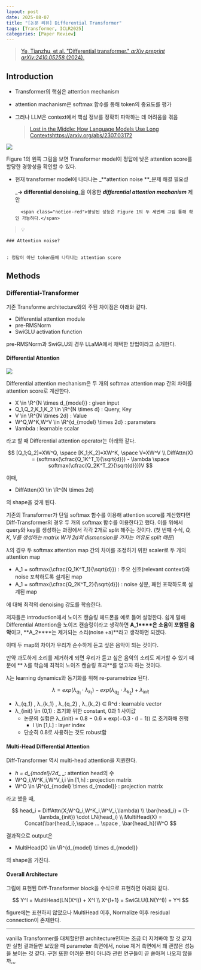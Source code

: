 ```yaml
---
layout: post
date: 2025-08-07
title: "[논문 리뷰] Differential Transformer"
tags: [Transformer, ICLR2025]
categories: [Paper Review]
---
```


> [Ye, Tianzhu, et al. "Differential transformer." ](https://arxiv.org/abs/2410.05258)[_arXiv preprint arXiv:2410.05258_](https://arxiv.org/abs/2410.05258)[ (2024).](https://arxiv.org/abs/2410.05258)



## Introduction

- Transformer의 핵심은 attention mechanism
- attention machanism은 softmax 함수를 통해 token의 중요도를 평가
- 그러나 LLM은 context에서 핵심 정보를 정확히 파악하는 데 어려움을 겪음

	> [Lost in the Middle: How Language Models Use Long Contextshttps://arxiv.org/abs/2307.03172](https://arxiv.org/abs/2307.03172)


![](https://prod-files-secure.s3.us-west-2.amazonaws.com/542b861c-36a8-4051-84e5-8804b6728dba/9083ea56-691a-4752-ae26-47f403431ac8/image.png?X-Amz-Algorithm=AWS4-HMAC-SHA256&X-Amz-Content-Sha256=UNSIGNED-PAYLOAD&X-Amz-Credential=ASIAZI2LB466W2DOMZLO%2F20251003%2Fus-west-2%2Fs3%2Faws4_request&X-Amz-Date=20251003T032041Z&X-Amz-Expires=3600&X-Amz-Security-Token=IQoJb3JpZ2luX2VjEKP%2F%2F%2F%2F%2F%2F%2F%2F%2F%2FwEaCXVzLXdlc3QtMiJHMEUCIQDrLNY%2FIB8UVTtIq0laGWjiqRm0iQsXlfqIMkQ8y6z9wQIgA2Ebu%2FteyXpA%2BpC8YMyac%2FIFJFYK%2BBTeanitU%2FpJ4Hwq%2FwMIPBAAGgw2Mzc0MjMxODM4MDUiDC%2F8IFXznQEzFdu7hyrcA%2BtM0CXIPeCLYePOzha9vpJHxz8JZUfl1WUY370Bewu7PxpXNLeu8exDRXLY3%2Bos7SBR6niKDwtPFCREf5lEV2qZFvbLGe3OMTMRtEIvx%2F0RshBR8LGl0Lc95lkGL8r2aNffvPH3FlzI0qHSV%2Bbka2ecfvnQQmsoyumxmLabJ53UAEpal5fHF3sGs00Hz25DOFx41FVfDHk%2FJfQHOKIBLPN%2FMLPfb3OHUjEeYTHg%2FS5CrdtFwjD0NxOhlVZCoUFEYG58CJktHJ9t4RQvrA9VxSYkis7mzRgmDQAdPBL2l0o%2BtqISajgnTZQMkGUIIy2F%2FZu7v6eKFuHWjFd3DauBcbiwmF1KyDfBE2EfztfId46rn7h2Vbi40H6Y7ET1Q5SNjcm0xzbyQMPfp6dXcMOI0d%2B0jFEE8raEEKmlJnqIY9Cr%2BPsmuI3q%2FZHWIlIydRnOjmfjueiNCx73G93lK44MgtCz2VSsH2V7AgMESulgh540okVGAGkOamf2in%2BIhDGumt2RUAHrDRwUflTMKYjmSdiGm7keDvSijgNkPNGkMvFyd9H9oqFgtmUuV49xTIB6yfw%2BIZ9RmHE8Xg1%2FAl9XSmP02YTbOBl7AXy6PLYmmeMD7vQKk4ydH7YbkTMlMOXr%2FMYGOqUBBZYvfFiiNTROVRNt3z7NWs5LK4EgsfgMn8O%2BTd5wXVG8puusPVYibp9ubo%2BFUPYuHac%2FXDXwxiQs%2BJvVB4V8XpHbVOdaIsIeZ%2FMOQWV7fxUuOBUJIl2yq62K%2FoL1b%2BKqA6cgtwncQq%2FQa%2FIi2yV%2Fpci%2ButfNrzxrAtfrNeih9nT7aYIxDTDxW0nj1vSIppYw9y1brreMZbt8swperUEzoT%2BlV%2BzR&X-Amz-Signature=5dcb3c779c9dbf6372cca36d91ad9253938d332690bc62516e028599435e7ee1&X-Amz-SignedHeaders=host&x-amz-checksum-mode=ENABLED&x-id=GetObject)


Figure 1의 왼쪽 그림을 보면 Transformer model이 정답에 낮은 attention score를 할당한 경향성을 확인할 수 있다.

- 현재 transformer model에 나타나는 _**attention noise **_문제 해결 필요성

	_**→ differential denoising**_을 이용한 _**differential attention mechanism**_ 제안


		<span class="notion-red">향상된 성능은 Figure 1의 두 세번째 그림 통해 확인 가능하다.</span>


> 💡 


	### Attention noise?


	: 정답이 아닌 token들에 나타나는 attention score



## Methods



### Differential-Transformer


기존 Transforme architecture와의 주된 차이점은 아래와 같다.

- Differential attention module
- pre-RMSNorm
- SwiGLU activation function

pre-RMSNorm과 SwiGLU의 경우 LLaMA에서 채택한 방법이라고 소개한다.



#### Differential Attention


![](https://prod-files-secure.s3.us-west-2.amazonaws.com/542b861c-36a8-4051-84e5-8804b6728dba/116d70b2-1963-4810-9167-f4c7d8a06e8f/image.png?X-Amz-Algorithm=AWS4-HMAC-SHA256&X-Amz-Content-Sha256=UNSIGNED-PAYLOAD&X-Amz-Credential=ASIAZI2LB466W2DOMZLO%2F20251003%2Fus-west-2%2Fs3%2Faws4_request&X-Amz-Date=20251003T032041Z&X-Amz-Expires=3600&X-Amz-Security-Token=IQoJb3JpZ2luX2VjEKP%2F%2F%2F%2F%2F%2F%2F%2F%2F%2FwEaCXVzLXdlc3QtMiJHMEUCIQDrLNY%2FIB8UVTtIq0laGWjiqRm0iQsXlfqIMkQ8y6z9wQIgA2Ebu%2FteyXpA%2BpC8YMyac%2FIFJFYK%2BBTeanitU%2FpJ4Hwq%2FwMIPBAAGgw2Mzc0MjMxODM4MDUiDC%2F8IFXznQEzFdu7hyrcA%2BtM0CXIPeCLYePOzha9vpJHxz8JZUfl1WUY370Bewu7PxpXNLeu8exDRXLY3%2Bos7SBR6niKDwtPFCREf5lEV2qZFvbLGe3OMTMRtEIvx%2F0RshBR8LGl0Lc95lkGL8r2aNffvPH3FlzI0qHSV%2Bbka2ecfvnQQmsoyumxmLabJ53UAEpal5fHF3sGs00Hz25DOFx41FVfDHk%2FJfQHOKIBLPN%2FMLPfb3OHUjEeYTHg%2FS5CrdtFwjD0NxOhlVZCoUFEYG58CJktHJ9t4RQvrA9VxSYkis7mzRgmDQAdPBL2l0o%2BtqISajgnTZQMkGUIIy2F%2FZu7v6eKFuHWjFd3DauBcbiwmF1KyDfBE2EfztfId46rn7h2Vbi40H6Y7ET1Q5SNjcm0xzbyQMPfp6dXcMOI0d%2B0jFEE8raEEKmlJnqIY9Cr%2BPsmuI3q%2FZHWIlIydRnOjmfjueiNCx73G93lK44MgtCz2VSsH2V7AgMESulgh540okVGAGkOamf2in%2BIhDGumt2RUAHrDRwUflTMKYjmSdiGm7keDvSijgNkPNGkMvFyd9H9oqFgtmUuV49xTIB6yfw%2BIZ9RmHE8Xg1%2FAl9XSmP02YTbOBl7AXy6PLYmmeMD7vQKk4ydH7YbkTMlMOXr%2FMYGOqUBBZYvfFiiNTROVRNt3z7NWs5LK4EgsfgMn8O%2BTd5wXVG8puusPVYibp9ubo%2BFUPYuHac%2FXDXwxiQs%2BJvVB4V8XpHbVOdaIsIeZ%2FMOQWV7fxUuOBUJIl2yq62K%2FoL1b%2BKqA6cgtwncQq%2FQa%2FIi2yV%2Fpci%2ButfNrzxrAtfrNeih9nT7aYIxDTDxW0nj1vSIppYw9y1brreMZbt8swperUEzoT%2BlV%2BzR&X-Amz-Signature=44045e965ef0f8989cd08959da25b6c0d14c5ce0e3f44695beaf9fdd52548ffb&X-Amz-SignedHeaders=host&x-amz-checksum-mode=ENABLED&x-id=GetObject)


Differential attention mechanism은 두 개의 softmax attention map 간의 차이를 attention score로 계산한다.

- X \in \R^{N \times d\_{model}} : given input
- Q\_1,Q\_2,K\_1,K\_2 \in \R^{N \times d} : Query, Key
- V \in \R^{N \times 2d} : Value
- W^Q,W^K,W^V \in \R^{d\_{model} \times 2d} : parameters
- \lambda : learnable scalar

라고 할 때 Differential attention operator는 아래와 같다.


$$
[Q_1;Q_2]=XW^Q, \space [K_1;K_2]=XW^K, \space V=XW^V \\
DiffAttn(X) = (softmax(\cfrac{Q_1K^T_1}{\sqrt{d}}) - \lambda \space softmax(\cfrac{Q_2K^T_2}{\sqrt{d}}))V
$$


이때,

- DiffAtten(X) \in \R^{N \times 2d}

의 shape을 갖게 된다.


기존의 Transformer가 단일 softmax 함수를 이용해 attention score를 계산했다면 Diff-Transformer의 경우 두 개의 softmax 함수를 이용한다고 했다. 이를 위해서 query와 key를 생성하는 과정에서 각각 2개로 split 해주는 것이다. <span class="notion-red">(첫 번째 수식, </span><span class="notion-red">_Q, K, V를 생성하는 matrix W가 2d의 dismension을 가지는 이유도 split 때문_</span><span class="notion-red">)</span>


 λ의 경우 두 softmax attention map 간의 차이를 조정하기 위한 scaler로 두 개의 attention map

- A\_1 = softmax(\cfrac{Q\_1K^T\_1}{\sqrt{d}}) : 주요 신호(relevant context)와 noise 포착하도록 설계된 map
- A\_1 = softmax(\cfrac{Q\_2K^T\_2}{\sqrt{d}}) : noise 성분, 패턴 포착하도록 설계된 map 

에 대해 최적의 denoising 강도를 학습한다.


저자들은 introduction에서 노이즈 캔슬링 헤드폰을 예로 들어 설명한다. 쉽게 말해 Differential Attention을 노이즈 캔슬링이라고 생각하면 **A\_1****은 소음이 포함된 음악**이고, **A\_2****는 제거되는 소리(noise +a)**라고 생각하면 되겠다. 


이때 두 map의 차이가 우리가 순수하게 듣고 싶은 음악이 되는 것이다. 


만약 과도하게 소리를 제거하게 되면 우리가 듣고 싶은 음악의 소리도 제거할 수 있기 때문에 ** λ를 학습해 최적의 노이즈 캔슬링 효과**를 얻고자 하는 것이다.


λ는 learning dynamics와 동기화를 위해 re-parametrize 된다.


$$
\lambda = exp(\lambda_{q_1} \cdot \lambda_{k_1}) - exp(\lambda_{q_2} \cdot \lambda_{k_2}) + \lambda_{init}
$$

- λ\_{q\_1} , λ\_{k\_1} , λ\_{q\_2} , λ\_{k\_2} ∈ R^d : learnable vector
- λ\_{init} \in (0,1) : 초기화 위한 constant, 0과 1 사이값
	- 논문의 실험은 λ\_{init} = 0.8 − 0.6 × exp(−0.3 · (l − 1)) 로 초기화해 진행
		- l \in [1,L] : layer index
	- 단순히 0.8로 사용하는 것도 robust함


#### **Multi-Head Differential Attention**


Diff-Transformer 역시 multi-head attention을 지원한다.

- _h = d\_{model}/2d__ _: attention head의 수
- W^Q\_i,W^K\_i,W^V\_i,i \in [1,h] : projection matrix
- W^O \in \R^{d\_{model} \times d\_{model}} : projection matrix

라고 했을 때,


$$
head_i = DiffAttn(X;W^Q_i,W^K_i,W^V_i,\lambda) \\
\bar{head_i} = (1-\lambda_{init}) \cdot LN(head_i) \\
MultiHead(X) = Concat(\bar{head_i},\space ... \space , \bar{head_h})W^O
$$


결과적으로 output은

- MultiHead(X) \in \R^{d\_{model} \times d\_{model}}

의 shape을 가진다.



#### Overall Architecture


그림에 표현된 Diff-Transformer block을 수식으로 표현하면 아래와 같다.


$$
Y^l = MultiHead(LN(X^l)) + X^l \\
X^{l+1} = SwiGLU(LN(Y^l)) + Y^l
$$


figure에는 표현하지 않았으나 MultiHead 이후, Normalize 이후 residual connection이 존재한다.


---


vanilla Transformer를 대체할만한 architecture인지는 조금 더 지켜봐야 할 것 같지만 실험 결과들만 보았을 때 parameter 측면에서, noise 제거 측면에서 꽤 괜찮은 성능을 보이는 것 같다. 구현 또한 어려운 편이 아니라 관련 연구들이 곧 쏟아져 나오지 않을까,,,

